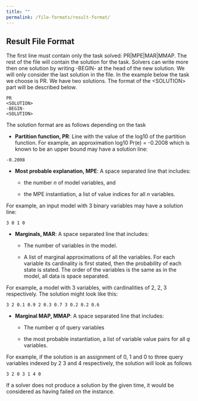```yaml
---
title: ""
permalink: /file-formats/result-format/
---
```


## Result File Format
The first line must contain only the task solved: PR|MPE|MAR|MMAP. The rest of the file will contain the solution for the task. Solvers can write more then one solution by writing -BEGIN- at the head of the new solution. We will only consider the last solution in the file. In the example below the task we choose is PR. We have two solutions. The format of the &lt;SOLUTION&gt; part will be described below.

```
PR
<SOLUTION>
-BEGIN-
<SOLUTION>
```

The solution format are as follows depending on the task

* **Partition function, PR**: Line with the value of the log10 of the partition function. For example, an approximation log10 Pr(e) = -0.2008 which is known to be an upper bound may have a solution line:
    
```
-0.2008
```

* **Most probable explanation, MPE**: A space separated line that includes:
    
    * the number _n_ of model variables, and
        
    * the MPE instantiation, a list of value indices for all _n_ variables.
        

For example, an input model with 3 binary variables may have a solution line:

```
3 0 1 0
```

* **Marginals, MAR**: A space separated line that includes:
    
    * The number of variables in the model.
        
    * A list of marginal approximations of all the variables. For each variable its cardinality is first stated, then the probability of each state is stated. The order of the variables is the same as in the model, all data is space separated.
        

For example, a model with 3 variables, with cardinalities of 2, 2, 3 respectively. The solution might look like this:

```
3 2 0.1 0.9 2 0.3 0.7 3 0.2 0.2 0.6
```

* **Marginal MAP, MMAP**: A space separated line that includes:
    
    * The number _q_ of query variables
        
    * the most probable instantiation, a list of variable value pairs for all _q_ variables.
        

For example, if the solution is an assignment of 0, 1 and 0 to three query variables indexed by 2 3 and 4 respectively, the solution will look as follows

```
3 2 0 3 1 4 0
```

If a solver does not produce a solution by the given time, it would be considered as having failed on the instance.
